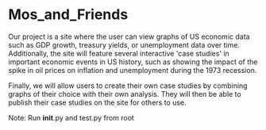 # Mos_and_Friends

Our project is a site where the user can view graphs of US economic data
such as GDP growth, treasury yields, or unemployment data over time.
Additionally, the site will feature several interactive 'case studies' in
important economic events in US history, such as showing the impact of the
spike in oil prices on inflation and unemployment during the 1973 recession.

Finally, we will allow users to create their own case studies by combining
graphs of their choice with their own analysis. They will then be able to
publish their case studies on the site for others to use.

Note: Run __init__.py and test.py from root
